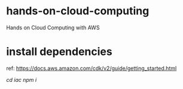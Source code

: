 # hands-on-cloud-computing
Hands on Cloud Computing with AWS

# install dependencies
ref: https://docs.aws.amazon.com/cdk/v2/guide/getting_started.html

*cd iac*
*npm i*
